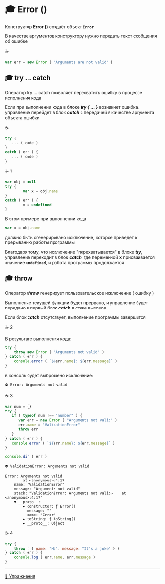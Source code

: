 # :mortar_board: Error ()

Конструктор **Error ()** создаёт объект **`Error`**

В качестве аргументов конструктору нужно передать текст сообщения об ошибке

:coffee:
```javascript
var err = new Error ( "Arguments are not valid" )
```

## :mortar_board: try ... catch

Оператор   try ... catch   позволяет перехватить ошибку
в процессе исполнения кода

Если при выполнении кода в блоке  **_try { ... }_**  возникнет ошибка, управление перейдет в блок  **_catch_** с передачей в качестве аргумента объекта ошибки

:coffee:
```javascript
try {
   ... ( code )
}
catch ( err ) {
   ... ( code )
}
```
:coffee: 1
```javascript
var obj = null
try {
        var x = obj.name
}
catch ( err ) {
        x = undefined
}
```
В этом примере при выполнении кода
```javascript
var x = obj.name
```
должно быть сгенерировано исключение, которое приведет к прерыванию работы программы

Благодаря тому, что исключение "перехватывается" в блоке **_try_**, управление переходит в блок **_catch_**, где переменной  **x** присваивается значение **`undefined`**, и работа программы продолжается

## :mortar_board: throw

Оператор **_throw_** генерирует пользовательское исключение ( ошибку )

Выполнение текущей функции будет прервано, и управление будет передано в первый блок **_catch_** в стеке вызовов

Если блок **_catch_** отсутствует, выполнение программы завершится

:coffee: 2

В результате выполнения кода:
```javascript
try {
    throw new Error ( "Arguments not valid" )
} catch ( err ) {
    console.error ( `${err.name}: ${err.message}` )
}
```
в консоль будет выброшено исключение:
```console
⛔️ Error: Arguments not valid 
```
:coffee: 3
```javascript
var num = {}
try {
   if ( typeof num !== "number" ) {
      var err = new Error ( "Arguments not valid" )
      err.name = "ValidationError"
      throw err
   }
} catch ( err ) {
   console.error ( `${err.name}: ${err.message}` )
}

console.dir ( err )
```
```console.error
⛔️ ValidationError: Arguments not valid
```
```console
Error: Arguments not valid
        at <anonymous>:4:17
    name: "ValidationError"
    message: "Arguments not valid"
    stack: "ValidationError: Arguments not valid↵    at <anonymous>:4:17"
    ▼ __proto__:
        ► constructor: ƒ Error()
          message: ""
          name: "Error"
        ► toString: ƒ toString()
        ► __proto__: Object
```
:coffee: 4

```javascript
try {
    throw ( { name: "Hi", message: "It's a joke" } )
} catch ( err ) { 
    console.log ( err.name, err.message ) 
}
```
***
[:briefcase: Упражнения](https://docs.google.com/forms/d/e/1FAIpQLSf-i0cr7AEXzSJrggqS1AgZz-OBW5ES-l_ntO1R4Q7XZqZaEw/viewform)